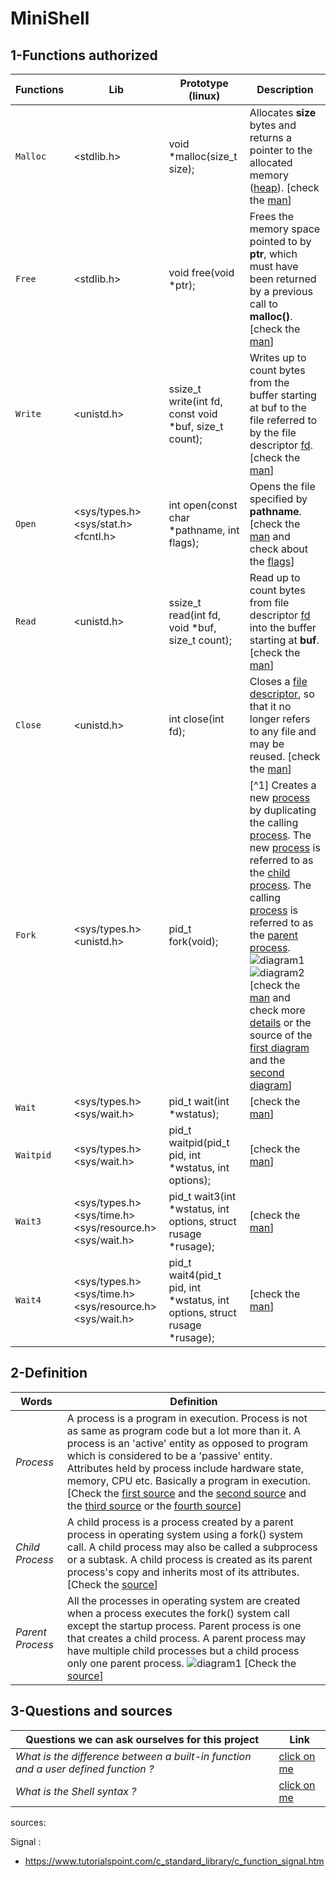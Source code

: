 # MiniShell

## 1-Functions authorized

| Functions | Lib | Prototype (linux) | Description |
| --- | --- | -------- | ---|
| `Malloc` | <stdlib.h> | void *malloc(size_t size); | Allocates **size** bytes and returns a pointer to the allocated memory ([heap](https://gribblelab.org/CBootCamp/7_Memory_Stack_vs_Heap.html)). [check the [man](https://man7.org/linux/man-pages/man3/malloc.3.html)] |
| `Free` | <stdlib.h> | void free(void *ptr);      | Frees the memory space pointed to by **ptr**, which must have been returned by a previous call to **malloc()**. [check the [man](https://man7.org/linux/man-pages/man1/free.1.html)]|
| `Write` | <unistd.h> |  ssize_t write(int fd, const void *buf, size_t count); | Writes up to count bytes from the buffer starting at buf to the file referred to by the file descriptor [fd](https://en.wikipedia.org/wiki/File_descriptor). [check the [man](https://www.man7.org/linux/man-pages/man2/write.2.html)] |
| `Open` | <sys/types.h> <sys/stat.h> <fcntl.h> | int open(const char *pathname, int flags); | Opens the file specified by **pathname**. [check the [man](https://man7.org/linux/man-pages/man2/open.2.html) and check about the [flags](https://stackoverflow.com/questions/53807679/whats-the-connection-between-flags-and-mode-in-open-file-function-in-c)] |
| `Read` | <unistd.h> | ssize_t read(int fd, void *buf, size_t count); | Read up to count bytes from file descriptor [fd](https://en.wikipedia.org/wiki/File_descriptor) into the buffer starting at **buf**. [check the [man](https://man7.org/linux/man-pages/man2/read.2.html)] |
| `Close` | <unistd.h> |  int close(int fd); | Closes a [file descriptor](https://en.wikipedia.org/wiki/File_descriptor), so that it no longer refers to any file and may be reused. [check the [man](https://man7.org/linux/man-pages/man2/close.2.html)] |
| `Fork` | <sys/types.h> <unistd.h> | pid_t fork(void); | [^1] Creates a new [process](https://en.wikipedia.org/wiki/Process_(computing)#:~:text=In%20computing%2C%20a%20process%20is,execution%20that%20execute%20instructions%20concurrently.) by duplicating the calling [process](https://en.wikipedia.org/wiki/Process_(computing)#:~:text=In%20computing%2C%20a%20process%20is,execution%20that%20execute%20instructions%20concurrently.).  The new [process](https://en.wikipedia.org/wiki/Process_(computing)#:~:text=In%20computing%2C%20a%20process%20is,execution%20that%20execute%20instructions%20concurrently.) is referred to as the [child process](https://www.tutorialspoint.com/process-vs-parent-process-vs-child-process).  The calling [process]() is referred to as the [parent process](https://www.tutorialspoint.com/process-vs-parent-process-vs-child-process). ![diagram1](https://linuxhint.com/wp-content/uploads/2019/07/1-8.png)![diagram2](https://media.geeksforgeeks.org/wp-content/uploads/fork-and-wait.png)[check the [man](https://www.man7.org/linux/man-pages/man2/fork.2.html) and check more [details](https://www.geeksforgeeks.org/fork-system-call/) or the source of the [first diagram](https://linuxhint.com/fork_linux_system_call_c/) and the [second diagram](https://www.geeksforgeeks.org/fork-execute-processes-bottom-using-wait/)]|
| `Wait` | <sys/types.h> <sys/wait.h> | pid_t wait(int *wstatus); | [check the [man](https://man7.org/linux/man-pages/man2/wait.2.html)]|
| `Waitpid` | <sys/types.h> <sys/wait.h> | pid_t waitpid(pid_t pid, int *wstatus, int options); | [check the [man](https://man7.org/linux/man-pages/man2/wait.2.html)]|
| `Wait3` | <sys/types.h> <sys/time.h> <sys/resource.h> <sys/wait.h> | pid_t wait3(int *wstatus, int options, struct rusage *rusage); | [check the [man](https://man7.org/linux/man-pages/man2/wait4.2.html)]|
| `Wait4` | <sys/types.h> <sys/time.h> <sys/resource.h> <sys/wait.h> | pid_t wait4(pid_t pid, int *wstatus, int options, struct rusage *rusage); | [check the [man](https://man7.org/linux/man-pages/man2/wait4.2.html)]|


## 2-Definition

| Words | Definition |
| --- | --- |
| *Process* | A process is a program in execution. Process is not as same as program code but a lot more than it. A process is an 'active' entity as opposed to program which is considered to be a 'passive' entity. Attributes held by process include hardware state, memory, CPU etc. Basically a program in execution. [Check the [first source](https://www.quora.com/What-is-the-difference-between-a-built-in-function-and-a-user-defined-function) and the [second source](https://en.wikipedia.org/wiki/Process_(computing)) and the [third source](https://www.tutorialspoint.com/operating_system/os_processes.htm) or the [fourth source](https://www.studytonight.com/operating-system/operating-system-processes)]|
| *Child Process* | A child process is a process created by a parent process in operating system using a fork() system call. A child process may also be called a subprocess or a subtask. A child process is created as its parent process's copy and inherits most of its attributes. [Check the [source](https://www.quora.com/What-is-the-difference-between-a-built-in-function-and-a-user-defined-function)] |
| *Parent Process* | All the processes in operating system are created when a process executes the fork() system call except the startup process. Parent process is one that creates a child process. A parent process may have multiple child processes but a child process only one parent process. ![diagram1](https://www.tutorialspoint.com/assets/questions/media/12675/Parent%20and%20Child%20Process.PNG) [Check the [source](https://www.quora.com/What-is-the-difference-between-a-built-in-function-and-a-user-defined-function)] |

## 3-Questions and sources

| Questions we can ask ourselves for this project | Link |
| --- | --- |
| *What is the difference between a built-in function and a user defined function ?* | [click on me](https://www.quora.com/What-is-the-difference-between-a-built-in-function-and-a-user-defined-function) |
| *What is the Shell syntax ?* | [click on me](https://pubs.opengroup.org/onlinepubs/009695399/utilities/xcu_chap02.html)





sources:

Signal :

- https://www.tutorialspoint.com/c_standard_library/c_function_signal.htm
